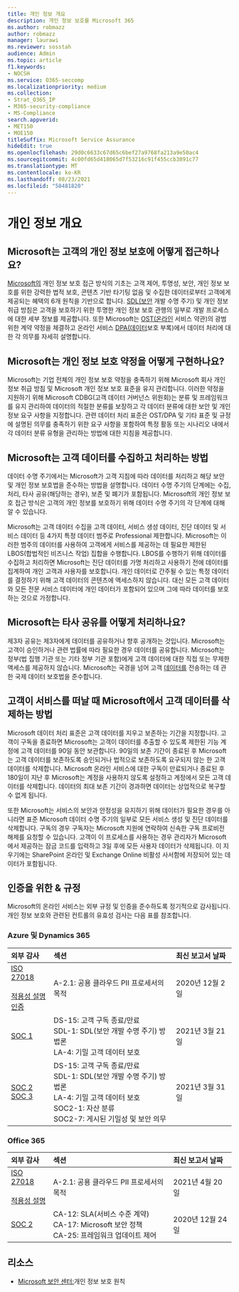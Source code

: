 ```yaml
---
title: 개인 정보 개요
description: 개인 정보 보호를 Microsoft 365
ms.author: robmazz
author: robmazz
manager: laurawi
ms.reviewer: sosstah
audience: Admin
ms.topic: article
f1.keywords:
- NOCSH
ms.service: O365-seccomp
ms.localizationpriority: medium
ms.collection:
- Strat_O365_IP
- M365-security-compliance
- MS-Compliance
search.appverid:
- MET150
- MOE150
titleSuffix: Microsoft Service Assurance
hideEdit: true
ms.openlocfilehash: 29d0c6633c67d65c6bef27a9768fa213a9e50ac4
ms.sourcegitcommit: 4c00fd65d418065d7f53216c91f455ccb3891c77
ms.translationtype: MT
ms.contentlocale: ko-KR
ms.lasthandoff: 08/23/2021
ms.locfileid: "58481820"
---
```

# <a name="privacy-overview"></a>개인 정보 개요

## <a name="how-does-microsoft-approach-privacy-for-customers"></a>Microsoft는 고객의 개인 정보 보호에 어떻게 접근하나요?

[Microsoft의](https://privacy.microsoft.com/#whatinformationwecollectmodule) 개인 정보 보호 접근 방식의 기초는 고객 제어, 투명성, 보안, 개인 정보 보호를 위한 강력한 법적 보호, 콘텐츠 기반 타기팅 없음 및 수집한 데이터로부터 고객에게 제공되는 혜택의 6개 원칙을 기반으로 합니다. [SDL(보안](https://www.microsoft.com/securityengineering/sdl/) 개발 수명 주기) [](https://privacy.microsoft.com/privacystatement) 및 개인 정보 취급 방침은 고객을 보호하기 위한 투명한 개인 정보 보호 관행의 일부로 개발 프로세스에 대한 세부 정보를 제공합니다. 또한 Microsoft는 [OST(온라인](https://www.microsoft.com/licensing/product-licensing/products) 서비스 약관)의 광범위한 계약 약정을 체결하고 온라인 서비스 [DPA(데이터](https://www.microsoftvolumelicensing.com/DocumentSearch.aspx?Mode=3&DocumentTypeId=67)보호 부록)에서 데이터 처리에 대한 각 의무를 자세히 설명합니다.

## <a name="how-does-microsoft-implement-its-privacy-commitments"></a>Microsoft는 개인 정보 보호 약정을 어떻게 구현하나요?

Microsoft는 기업 전체의 개인 정보 보호 약정을 충족하기 위해 Microsoft 회사 개인 정보 취급 방침 및 Microsoft 개인 정보 보호 표준을 유지 관리합니다. 이러한 약정을 지원하기 위해 Microsoft CDBG(고객 데이터 거버넌스 위원회)는 분류 및 프레임워크를 유지 관리하여 데이터의 적절한 분류를 보장하고 각 데이터 분류에 대한 보안 및 개인 정보 요구 사항을 지정합니다. 관련 데이터 처리 표준은 OST/DPA 및 기타 표준 및 규정에 설명된 의무를 충족하기 위한 요구 사항을 포함하여 특정 활동 또는 시나리오 내에서 각 데이터 분류 유형을 관리하는 방법에 대한 지침을 제공합니다.

## <a name="how-does-microsoft-collect-and-process-customer-data"></a>Microsoft는 고객 데이터를 수집하고 처리하는 방법

데이터 수명 주기에서는 Microsoft가 고객 지침에 따라 데이터를 처리하고 해당 보안 및 개인 정보 보호법을 준수하는 방법을 설명합니다. 데이터 수명 주기의 단계에는 수집, 처리, 타사 공유(해당하는 경우), 보존 및 폐기가 포함됩니다. Microsoft의 개인 정보 보호 접근 방식은 고객의 개인 정보를 보호하기 위해 데이터 수명 주기의 각 단계에 대해 알 수 있습니다.

Microsoft는 고객 데이터 수집을 [](https://www.microsoft.com/trust-center/privacy/customer-data-definitions?rtc=1)고객 데이터, 서비스 생성 데이터, 진단 데이터 및 서비스 데이터 등 4가지 특정 데이터 범주로 Professional 제한합니다. Microsoft는 이러한 범주의 데이터를 사용하여 고객에게 서비스를 제공하는 데 필요한 제한된 LBOS(합법적인 비즈니스 작업) 집합을 수행합니다. LBOS를 수행하기 위해 데이터를 수집하고 처리하면 Microsoft는 진단 데이터를 가명 처리하고 사용하기 전에 데이터를 집계하여 개인 고객과 사용자를 보호합니다. 개인 데이터로 간주될 수 있는 특정 데이터를 결정하기 위해 고객 데이터의 콘텐츠에 액세스하지 않습니다. 대신 모든 고객 데이터와 모든 전문 서비스 데이터에 개인 데이터가 포함되어 있으며 그에 따라 데이터를 보호하는 것으로 가정합니다.

## <a name="how-does-microsoft-handle-third-party-sharing"></a>Microsoft는 타사 공유를 어떻게 처리하나요?

제3자 공유는 제3자에게 데이터를 공유하거나 향후 공개하는 것입니다. Microsoft는 고객이 승인하거나 관련 법률에 따라 필요한 경우 데이터를 공유합니다. Microsoft는 정부(법 집행 기관 또는 기타 정부 기관 포함)에게 고객 데이터에 대한 직접 또는 무제한 액세스를 제공하지 않습니다. Microsoft는 국경을 넘어 고객 [데이터를](https://www.microsoft.com/trust-center/privacy/data-location) 전송하는 데 관한 국제 데이터 보호법을 준수합니다.

## <a name="how-does-microsoft-delete-customer-data-when-a-customer-leaves-the-service"></a>고객이 서비스를 떠날 때 Microsoft에서 고객 데이터를 삭제하는 방법

Microsoft 데이터 처리 표준은 고객 데이터를 지우고 보존하는 기간을 지정합니다. 고객이 구독을 종료하면 Microsoft는 고객이 데이터를 추출할 수 있도록 제한된 기능 계정에 고객 데이터를 90일 동안 보관합니다. 90일의 보존 기간이 종료된 후 Microsoft는 고객 데이터를 보존하도록 승인되거나 법적으로 보존하도록 요구되지 않는 한 고객 데이터를 삭제합니다. Microsoft 온라인 서비스에 대한 구독이 만료되거나 종료된 후 180일이 지난 후 Microsoft는 계정을 사용하지 않도록 설정하고 계정에서 모든 고객 데이터를 삭제합니다. 데이터의 최대 보존 기간이 경과하면 데이터는 상업적으로 복구할 수 없게 됩니다.

또한 Microsoft는 서비스의 보안과 안정성을 유지하기 위해 데이터가 필요한 경우를 아니라면 표준 Microsoft 데이터 수명 주기의 일부로 모든 서비스 생성 및 진단 데이터를 삭제합니다. 구독의 경우 구독자는 Microsoft 지원에 연락하여 신속한 구독 프로비전 해제를 요청할 수 있습니다. 고객이 이 프로세스를 사용하는 경우 관리자가 Microsoft에서 제공하는 잠금 코드를 입력하고 3일 후에 모든 사용자 데이터가 삭제됩니다. 이 지우기에는 SharePoint 온라인 및 Exchange Online 비활성 사서함에 저장되어 있는 데이터가 포함됩니다.

## <a name="related-external-regulations--certifications"></a>인증을 위한 & 규정

Microsoft의 온라인 서비스는 외부 규정 및 인증을 준수하도록 정기적으로 감사됩니다. 개인 정보 보호와 관련된 컨트롤의 유효성 검사는 다음 표를 참조합니다.

### <a name="azure-and-dynamics-365"></a>Azure 및 Dynamics 365

| **외부 감사** | **섹션** | **최신 보고서 날짜** |
|:--------------------|:------------|:-----------------------|  
| [ISO 27018](https://servicetrust.microsoft.com/ViewPage/MSComplianceGuideV3?command=Download&downloadType=Document&downloadId=e9116047-f327-430c-a83f-166b7e561ad6&tab=7027ead0-3d6b-11e9-b9e1-290b1eb4cdeb&docTab=7027ead0-3d6b-11e9-b9e1-290b1eb4cdeb_ISO_Reports) <br><br> [적용성 설명](https://servicetrust.microsoft.com/ViewPage/MSComplianceGuideV3?command=Download&downloadType=Document&downloadId=00af6c3e-7f3e-4e0d-8b0e-79f45ef2cef1&tab=7027ead0-3d6b-11e9-b9e1-290b1eb4cdeb&docTab=7027ead0-3d6b-11e9-b9e1-290b1eb4cdeb_ISO_Reports) <br> [인증](https://servicetrust.microsoft.com/ViewPage/MSComplianceGuideV3?command=Download&downloadType=Document&downloadId=56904fc3-0942-4ff5-9eef-7cabc751a25c&tab=7027ead0-3d6b-11e9-b9e1-290b1eb4cdeb&docTab=7027ead0-3d6b-11e9-b9e1-290b1eb4cdeb_ISO_Reports) | A-2.1: 공용 클라우드 PII 프로세서의 목적 | 2020년 12월 2일 |
| [SOC 1](https://servicetrust.microsoft.com/ViewPage/MSComplianceGuideV3?command=Download&downloadType=Document&downloadId=b8721ebd-af20-42fe-b22f-8332b0a19517&tab=7027ead0-3d6b-11e9-b9e1-290b1eb4cdeb&docTab=7027ead0-3d6b-11e9-b9e1-290b1eb4cdeb_SOC_%2F_SSAE_16_Reports) | DS-15: 고객 구독 종료/만료 <br> SDL-1: SDL(보안 개발 수명 주기) 방법론 <br> LA-4: 기밀 고객 데이터 보호 | 2021년 3월 21일 |
| [SOC 2](https://servicetrust.microsoft.com/ViewPage/MSComplianceGuideV3?command=Download&downloadType=Document&downloadId=234a0f57-83c1-4afc-a586-a0e7a59592f7&tab=7027ead0-3d6b-11e9-b9e1-290b1eb4cdeb&docTab=7027ead0-3d6b-11e9-b9e1-290b1eb4cdeb_SOC_%2F_SSAE_16_Reports) <br> [SOC 3](https://servicetrust.microsoft.com/ViewPage/MSComplianceGuideV3?command=Download&downloadType=Document&downloadId=75c8cbf6-e456-473c-a05e-34fea888ec2a&tab=7027ead0-3d6b-11e9-b9e1-290b1eb4cdeb&docTab=7027ead0-3d6b-11e9-b9e1-290b1eb4cdeb_SOC_%2F_SSAE_16_Reports) | DS-15: 고객 구독 종료/만료 <br> SDL-1: SDL(보안 개발 수명 주기) 방법론 <br> LA-4: 기밀 고객 데이터 보호 <br> SOC2-1: 자산 분류 <br> SOC2-7: 게시된 기밀성 및 보안 의무 | 2021년 3월 31일 |

### <a name="office-365"></a>Office 365

| **외부 감사** | **섹션** | **최신 보고서 날짜** |
|:--------------------|:------------|:-----------------------|  
| [ISO 27018](https://servicetrust.microsoft.com/ViewPage/MSComplianceGuideV3?command=Download&downloadType=Document&downloadId=8d625374-4f2d-49f8-9d37-a4281ba98222&tab=7027ead0-3d6b-11e9-b9e1-290b1eb4cdeb&docTab=7027ead0-3d6b-11e9-b9e1-290b1eb4cdeb_ISO_Reports) <br><br> [적용성 설명](https://servicetrust.microsoft.com/ViewPage/MSComplianceGuideV3?command=Download&downloadType=Document&downloadId=c0df4ce8-c77e-4183-84eb-c8688470d8b1&tab=7027ead0-3d6b-11e9-b9e1-290b1eb4cdeb&docTab=7027ead0-3d6b-11e9-b9e1-290b1eb4cdeb_ISO_Reports) | A-2.1: 공용 클라우드 PII 프로세서의 목적 | 2021년 4월 20일 |
| [SOC 2](https://servicetrust.microsoft.com/ViewPage/MSComplianceGuideV3?command=Download&downloadType=Document&downloadId=a73c1738-7892-42b7-acd3-87b6371c53f6&tab=7027ead0-3d6b-11e9-b9e1-290b1eb4cdeb&docTab=7027ead0-3d6b-11e9-b9e1-290b1eb4cdeb_SOC_%2F_SSAE_16_Reports) | CA-12: SLA(서비스 수준 계약) <br> CA-17: Microsoft 보안 정책 <br> CA-25: 프레임워크 업데이트 제어 | 2020년 12월 24일 |

## <a name="resources"></a>리소스

- [Microsoft 보안 센터:](https://www.microsoft.com/trust-center/privacy)개인 정보 보호 원칙
